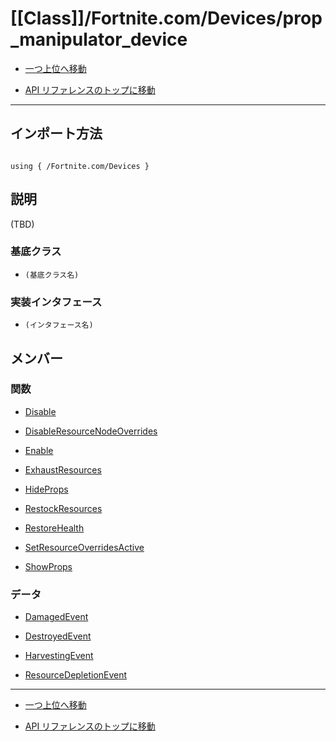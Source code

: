 # [[Class]]/Fortnite.com/Devices/prop_manipulator_device

- [一つ上位へ移動](../main.md)

- [API リファレンスのトップに移動](/main.md)

---

## インポート方法

```verse

using { /Fortnite.com/Devices }

```

## 説明

(TBD)

### 基底クラス

- `(基底クラス名)`

### 実装インタフェース

- `(インタフェース名)`

## メンバー

### 関数

- [Disable](./F_Disable/main.md)

- [DisableResourceNodeOverrides](./F_DisableResourceNodeOverrides/main.md)

- [Enable](./F_Enable/main.md)

- [ExhaustResources](./F_ExhaustResources/main.md)

- [HideProps](./F_HideProps/main.md)

- [RestockResources](./F_RestockResources/main.md)

- [RestoreHealth](./F_RestoreHealth/main.md)

- [SetResourceOverridesActive](./F_SetResourceOverridesActive/main.md)

- [ShowProps](./F_ShowProps/main.md)

### データ

- [DamagedEvent](./D_DamagedEvent/main.md)

- [DestroyedEvent](./D_DestroyedEvent/main.md)

- [HarvestingEvent](./D_HarvestingEvent/main.md)

- [ResourceDepletionEvent](./D_ResourceDepletionEvent/main.md)

---

- [一つ上位へ移動](../main.md)

- [API リファレンスのトップに移動](/main.md)
